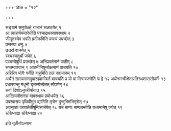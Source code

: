 +++
title = "१२"

+++

सङ्ग्रामे समुपोळ्हे राजानं सन्नाहयेत् १   
आ त्वाहार्षमन्तरेधीति पश्चाद्रथस्यावस्थाय २   
जीमूतस्येव भवति प्रतीकमिति कवचं प्रयच्छेत् ३   
उत्तरया धनुः ४   
उत्तरां वाचयेत् ५   
स्वयञ्चतुर्थीं जपेत् ६   
पञ्चम्येषुधिं प्रयच्छेत् ७
अभिप्रवर्तमाने षष्ठीम् ८   
सप्तम्याश्वान् ९
अष्टमीमिषूनवेक्षमाणं वाचयति १०   
अहिरिव भोगैः पर्येति बाहुमिति तलं नह्यमानम् ११   
अथैनं सारयमाणमुपारुह्याभीवर्तं वाचयति प्र यो वां मित्रावरुणेति च द्वे १२
अथैनमन्वीक्षेताप्रतिरथशाससौपर्णैः १३   
प्रधारयन्तु मधुनो घृतस्येत्येतत् सौपर्णम् १४   
सर्वा दिशोऽनुपरीर्यायात् १५   
आदित्यमौशनसं वावस्थाय प्रयोधयेत् १६   
उपश्वासय पृथिवीमुत द्यामिति तृचेन दुन्दुभिमभिमृशेत् १७   
अवसृष्टा परापतेतीषून्विसर्जयेत् १८
यत्र बाणाः सम्पतन्तीति यध्यमानेषु जपेत् १९   
संशिष्याद्वा संशिष्याद्वा २०  

इति तृतीयोऽध्यायः